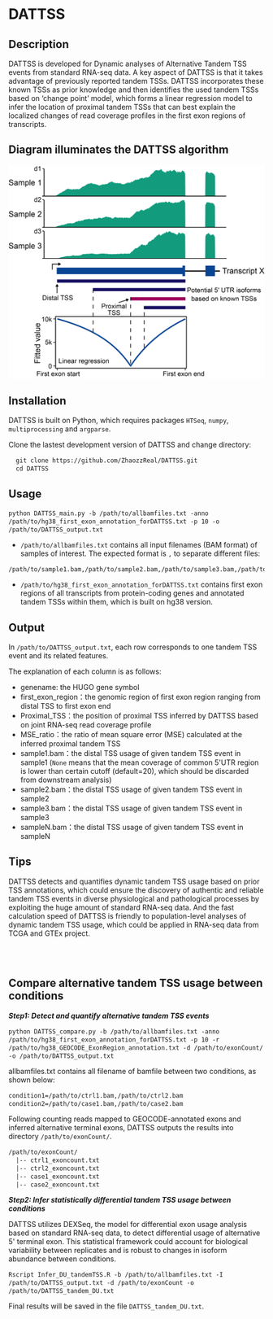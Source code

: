 # DATTSS


## Description

DATTSS is developed for Dynamic analyses of Alternative Tandem TSS events from standard RNA-seq data. A key aspect of DATTSS is that it takes advantage of previously reported tandem TSSs. DATTSS incorporates these known TSSs as prior knowledge and then identifies the used tandem TSSs based on ‘change point’ model, which forms a linear regression model to infer the location of proximal tandem TSSs that can best explain the localized changes of read coverage profiles in the first exon regions of transcripts.


## Diagram illuminates the DATTSS algorithm

![image,height="50%",width="50%"](https://github.com/ZhaozzReal/DATTSS/blob/main/diagram.png)


## Installation

DATTSS is built on Python, which requires packages ```HTSeq```, ```numpy```, ```multiprocessing``` and ```argparse```.

Clone the lastest development version of DATTSS and change directory:

```
  git clone https://github.com/ZhaozzReal/DATTSS.git
  cd DATTSS
```

## Usage

```
python DATTSS_main.py -b /path/to/allbamfiles.txt -anno /path/to/hg38_first_exon_annotation_forDATTSS.txt -p 10 -o /path/to/DATTSS_output.txt
```

* ```/path/to/allbamfiles.txt``` contains all input filenames (BAM format) of samples of interest. 
The expected format is `,` to separate different files:
```
/path/to/sample1.bam,/path/to/sample2.bam,/path/to/sample3.bam,/path/to/sampleN.bam
```

* ```/path/to/hg38_first_exon_annotation_forDATTSS.txt``` contains first exon regions of all transcripts from protein-coding genes and annotated tandem TSSs within them, which is built on hg38 version.


## Output

In ```/path/to/DATTSS_output.txt```, each row corresponds to one tandem TSS event and its related features.

The explanation of each column is as follows:
 
 * genename: the HUGO gene symbol
 * first_exon_region：the genomic region of first exon region ranging from distal TSS to first exon end
 * Proximal_TSS：the position of proximal TSS inferred by DATTSS based on joint RNA-seq read coverage profile
 * MSE_ratio：the ratio of mean square error (MSE) calculated at the inferred proximal tandem TSS
 * sample1.bam：the distal TSS usage of given tandem TSS event in sample1 (```None``` means that the mean coverage of common 5'UTR region is lower than certain cutoff (default=20), which should be discarded from downstream analysis)
 * sample2.bam：the distal TSS usage of given tandem TSS event in sample2
 * sample3.bam：the distal TSS usage of given tandem TSS event in sample3
 * sampleN.bam：the distal TSS usage of given tandem TSS event in sampleN



## Tips
DATTSS detects and quantifies dynamic tandem TSS usage based on prior TSS annotations, which could ensure the discovery of authentic and reliable tandem TSS events in diverse physiological and pathological processes by exploiting the huge amount of standard RNA-seq data. And the fast calculation speed of DATTSS is friendly to population-level analyses of dynamic tandem TSS usage, which could be applied in RNA-seq data from TCGA and GTEx project.


<br/>
<br/>




## Compare alternative tandem TSS usage between conditions

***Step1: Detect and quantify alternative tandem TSS events***


```
python DATTSS_compare.py -b /path/to/allbamfiles.txt -anno /path/to/hg38_first_exon_annotation_forDATTSS.txt -p 10 -r /path/to/hg38_GEOCODE_ExonRegion_annotation.txt -d /path/to/exonCount/ -o /path/to/DATTSS_output.txt
```

allbamfiles.txt contains all filename of bamfile between two conditions, as shown below:

```
condition1=/path/to/ctrl1.bam,/path/to/ctrl2.bam 
condition2=/path/to/case1.bam,/path/to/case2.bam
```

Following counting reads mapped to GEOCODE-annotated exons and inferred alternative terminal exons, DATTSS outputs the results into directory ```/path/to/exonCount/```. 
```
/path/to/exonCount/
  |-- ctrl1_exoncount.txt
  |-- ctrl2_exoncount.txt
  |-- case1_exoncount.txt
  |-- case2_exoncount.txt
```

***Step2: Infer statistically differential tandem TSS usage between conditions***

DATTSS utilizes DEXSeq, the model for differential exon usage analysis based on standard RNA-seq data, to detect differential usage of alternative 5' terminal exon. This statistical framework could account for biological variability between replicates and is robust to changes in isoform abundance between conditions.


```
Rscript Infer_DU_tandemTSS.R -b /path/to/allbamfiles.txt -I /path/to/DATTSS_output.txt -d /path/to/exonCount -o /path/to/DATTSS_tandem_DU.txt
```

Final results will be saved in the file ```DATTSS_tandem_DU.txt```.


